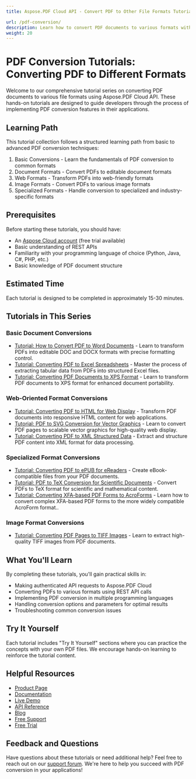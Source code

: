 ```yaml
---
title: Aspose.PDF Cloud API - Convert PDF to Other File Formats Tutorials

url: /pdf-conversion/
description: Learn how to convert PDF documents to various formats with these step-by-step tutorials for Aspose.PDF Cloud API. Perfect for developers of all skill levels.
weight: 20
---
```


# PDF Conversion Tutorials: Converting PDF to Different Formats

Welcome to our comprehensive tutorial series on converting PDF documents to various file formats using Aspose.PDF Cloud API. These hands-on tutorials are designed to guide developers through the process of implementing PDF conversion features in their applications.

## Learning Path

This tutorial collection follows a structured learning path from basic to advanced PDF conversion techniques:

1. Basic Conversions - Learn the fundamentals of PDF conversion to common formats
2. Document Formats - Convert PDFs to editable document formats
3. Web Formats - Transform PDFs into web-friendly formats
4. Image Formats - Convert PDFs to various image formats
5. Specialized Formats - Handle conversion to specialized and industry-specific formats

## Prerequisites

Before starting these tutorials, you should have:

- An [Aspose Cloud account](https://dashboard.aspose.cloud/#/apps) (free trial available)
- Basic understanding of REST APIs
- Familiarity with your programming language of choice (Python, Java, C#, PHP, etc.)
- Basic knowledge of PDF document structure

## Estimated Time

Each tutorial is designed to be completed in approximately 15-30 minutes.

## Tutorials in This Series

### Basic Document Conversions

- [Tutorial: How to Convert PDF to Word Documents](/pdf-conversion/pdf-to-word/) - Learn to transform PDFs into editable DOC and DOCX formats with precise formatting control.
- [Tutorial: Converting PDF to Excel Spreadsheets](/pdf-conversion/pdf-to-xls/) - Master the process of extracting tabular data from PDFs into structured Excel files.
- [Tutorial: Converting PDF Documents to XPS Format](/pdf-conversion/pdf-to-xps/) - Learn to transform PDF documents to XPS format for enhanced document portability.

### Web-Oriented Format Conversions

- [Tutorial: Converting PDF to HTML for Web Display](/pdf-conversion/pdf-to-html/) - Transform PDF documents into responsive HTML content for web applications.
- [Tutorial: PDF to SVG Conversion for Vector Graphics](/pdf-conversion/convert-pdf-to-svg/) - Learn to convert PDF pages to scalable vector graphics for high-quality web display.
- [Tutorial: Converting PDF to XML Structured Data](/pdf-conversion/pdf-to-xml/) - Extract and structure PDF content into XML format for data processing.

### Specialized Format Conversions

- [Tutorial: Converting PDF to ePUB for eReaders](/pdf-conversion/pdf-to-epub/) - Create eBook-compatible files from your PDF documents.
- [Tutorial: PDF to TeX Conversion for Scientific Documents](/pdf-conversion/pdf-to-tex/) - Convert PDFs to TeX format for scientific and mathematical content.
- [Tutorial: Converting XFA-based PDF Forms to AcroForms](/pdf-conversion/xfa-to-acroform/) - Learn how to convert complex XFA-based PDF forms to the more widely compatible AcroForm format..

### Image Format Conversions

- [Tutorial: Converting PDF Pages to TIFF Images](/pdf-conversion/convert-pdf-to-tiff/) - Learn to extract high-quality TIFF images from PDF documents.
## What You'll Learn

By completing these tutorials, you'll gain practical skills in:

- Making authenticated API requests to Aspose.PDF Cloud
- Converting PDFs to various formats using REST API calls
- Implementing PDF conversion in multiple programming languages
- Handling conversion options and parameters for optimal results
- Troubleshooting common conversion issues

## Try It Yourself

Each tutorial includes "Try It Yourself" sections where you can practice the concepts with your own PDF files. We encourage hands-on learning to reinforce the tutorial content.

## Helpful Resources

- [Product Page](https://products.aspose.cloud/pdf/)
- [Documentation](https://docs.aspose.cloud/pdf/)
- [Live Demo](https://products.aspose.app/pdf/family)
- [API Reference](https://reference.aspose.cloud/pdf/)
- [Blog](https://blog.aspose.cloud/category/pdf/)
- [Free Support](https://forum.aspose.cloud/c/pdf/13)
- [Free Trial](https://dashboard.aspose.cloud/#/apps)

## Feedback and Questions

Have questions about these tutorials or need additional help? Feel free to reach out on our [support forum](https://forum.aspose.cloud/c/pdf/13). We're here to help you succeed with PDF conversion in your applications!
